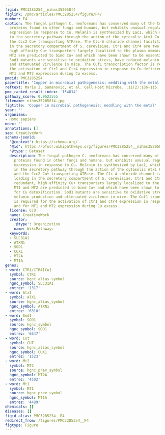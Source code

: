 ```yaml
---
figid: PMC3285254__nihms352058f4
figlink: /pmc/articles/PMC3285254/figure/F4/
number: F4
caption: The fungal pathogen C. neoformans has conserved many of the Cu homeostasis
  proteins found in other fungi and humans, but exhibits unusual regulation of gene
  expression in response to Cu. Melanin is synthesized by Lac1, which receives Cu
  in the secretory pathway through the action of the cytosolic Atx1 Cu chaperone and
  the Ccc2 Cu+ transporting ATPase. The Clc-A chloride channel facilitates Cu loading
  in the secretory compartment of S. cerevisiae. Ctr1 and Ctr4 are two partially redundant,
  high affinity Cu+ transporters largely localized to the plasma membrane. MT1 and
  MT2 are predicted to bind Cu+ and which have been shown to be essential for Cu detoxification.
  Sod1 mutants are sensitive to oxidative stress, have reduced melanin production
  and attenuated virulence in mice. The Cuf1 transcription factor is required for
  the activation of Ctr1 and Ctr4 expression in response to Cu deficiency and for
  MT1 and MT2 expression during Cu excess.
pmcid: PMC3285254
papertitle: 'Copper in microbial pathogenesis: meddling with the metal.'
reftext: Marie I. Samanovic, et al. Cell Host Microbe. ;11(2):106-115.
pmc_ranked_result_index: '154814'
pathway_score: 0.9523555
filename: nihms352058f4.jpg
figtitle: 'Copper in microbial pathogenesis: meddling with the metal'
year: ''
organisms:
- Homo sapiens
ndex: ''
annotations: []
seo: CreativeWork
schema-jsonld:
  '@context': https://schema.org/
  '@id': https://pfocr.wikipathways.org/figures/PMC3285254__nihms352058f4.html
  '@type': Dataset
  description: The fungal pathogen C. neoformans has conserved many of the Cu homeostasis
    proteins found in other fungi and humans, but exhibits unusual regulation of gene
    expression in response to Cu. Melanin is synthesized by Lac1, which receives Cu
    in the secretory pathway through the action of the cytosolic Atx1 Cu chaperone
    and the Ccc2 Cu+ transporting ATPase. The Clc-A chloride channel facilitates Cu
    loading in the secretory compartment of S. cerevisiae. Ctr1 and Ctr4 are two partially
    redundant, high affinity Cu+ transporters largely localized to the plasma membrane.
    MT1 and MT2 are predicted to bind Cu+ and which have been shown to be essential
    for Cu detoxification. Sod1 mutants are sensitive to oxidative stress, have reduced
    melanin production and attenuated virulence in mice. The Cuf1 transcription factor
    is required for the activation of Ctr1 and Ctr4 expression in response to Cu deficiency
    and for MT1 and MT2 expression during Cu excess.
  license: CC0
  name: CreativeWork
  creator:
    '@type': Organization
    name: WikiPathways
  keywords:
  - SLC31A1
  - ATXN1
  - SOD1
  - CUX1
  - MT2A
  - MT1A
genes:
- word: CTR1/CTR4[Cu]
  symbol: CTR1
  source: hgnc_alias_symbol
  hgnc_symbol: SLC31A1
  entrez: '1317'
- word: Atx1
  symbol: ATX1
  source: hgnc_alias_symbol
  hgnc_symbol: ATXN1
  entrez: '6310'
- word: Sod1
  symbol: SOD1
  source: hgnc_symbol
  hgnc_symbol: SOD1
  entrez: '6647'
- word: Cut
  symbol: CUT
  source: hgnc_alias_symbol
  hgnc_symbol: CUX1
  entrez: '1523'
- word: Mt2
  symbol: MT2
  source: hgnc_prev_symbol
  hgnc_symbol: MT2A
  entrez: '4502'
- word: Mt1
  symbol: MT1
  source: hgnc_prev_symbol
  hgnc_symbol: MT1A
  entrez: '4489'
chemicals: []
diseases: []
figid_alias: PMC3285254__F4
redirect_from: /figures/PMC3285254__F4
figtype: Figure
---
```

